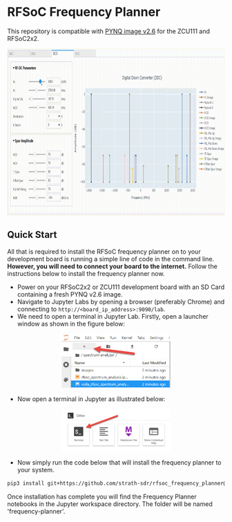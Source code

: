 # RFSoC Frequency Planner
This repository is compatible with [PYNQ image v2.6](https://github.com/Xilinx/PYNQ/releases) for the ZCU111 and RFSoC2x2.

<p align="center">
  <img src="./demonstration.gif" width="884" height="387" />
<p/>

## Quick Start
All that is required to install the RFSoC frequency planner on to your development board is running a simple line of code in the command line. **However, you will need to connect your board to the internet.** Follow the instructions below to install the frequency planner now.
* Power on your RFSoC2x2 or ZCU111 development board with an SD Card containing a fresh PYNQ v2.6 image.
* Navigate to Jupyter Labs by opening a browser (preferably Chrome) and connecting to `http://<board_ip_address>:9090/lab`.
* We need to open a terminal in Jupyter Lab. Firstly, open a launcher window as shown in the figure below:

<p align="center">
  <img src="./open_jupyter_launcher.jpg" width="50%" height="50%" />
<p/>

* Now open a terminal in Jupyter as illustrated below:

<p align="center">
  <img src="./open_terminal_window.jpg" width="50%" height="50%" />
<p/>

* Now simply run the code below that will install the frequency planner to your system.

```sh
pip3 install git+https://github.com/strath-sdr/rfsoc_frequency_planner@rfsoc_studio
```

Once installation has complete you will find the Frequency Planner notebooks in the Jupyter workspace directory. The folder will be named 'frequency-planner'.
